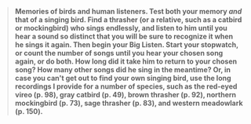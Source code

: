 > **Memories of birds and human listeners. Test both your memory *and*
> that of a singing bird. Find a thrasher (or a relative, such as a
> catbird or mockingbird) who sings endlessly, and listen to him until
> you hear a sound so distinct that you will be sure to recognize it
> when he sings it again. Then begin your Big Listen. Start your
> stopwatch, or count the number of songs until you hear your chosen
> song again, or do both. How long did it take him to return to your
> chosen song? How many other songs did he sing in the meantime? Or, in
> case you can't get out to find your own singing bird, use the long
> recordings I provide for a number of species, such as the red-eyed
> vireo (p. 98), gray catbird (p. 49), brown thrasher (p. 92), northern
> mockingbird (p. 73), sage thrasher (p. 83), and western meadowlark (p.
> 150).**
